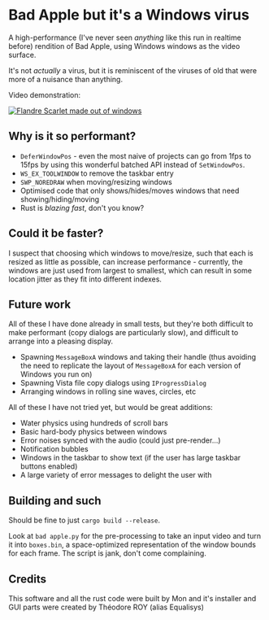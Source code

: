 # Bad Apple but it's a Windows virus

A high-performance (I've never seen _anything_ like this run in realtime before)
rendition of Bad Apple, using Windows windows as the video surface.

It's not _actually_ a virus, but it is reminiscent of the viruses of old that
were more of a nuisance than anything.

Video demonstration:

[![Flandre Scarlet made out of windows](https://img.youtube.com/vi/EZpZwunMzuE/0.jpg)](https://www.youtube.com/watch?v=EZpZwunMzuE)

## Why is it so performant?

- `DeferWindowPos` - even the most naive of projects can go from 1fps to 15fps
  by using this wonderful batched API instead of `SetWindowPos`.
- `WS_EX_TOOLWINDOW` to remove the taskbar entry
- `SWP_NOREDRAW` when moving/resizing windows
- Optimised code that only shows/hides/moves windows that need
  showing/hiding/moving
- Rust is *blazing fast*, don't you know?

## Could it be faster?

I suspect that choosing which windows to move/resize, such that each is resized
as little as possible, can increase performance - currently, the windows are just
used from largest to smallest, which can result in some location jitter as they
fit into different indexes.

## Future work

All of these I have done already in small tests, but they're both difficult to
make performant (copy dialogs are particularly slow), and difficult to arrange
into a pleasing display.

- Spawning `MessageBoxA` windows and taking their handle (thus avoiding the need
to replicate the layout of `MessageBoxA` for each version of Windows you run
on)
- Spawning Vista file copy dialogs using `IProgressDialog`
- Arranging windows in rolling sine waves, circles, etc

All of these I have not tried yet, but would be great additions:
- Water physics using hundreds of scroll bars
- Basic hard-body physics between windows
- Error noises synced with the audio (could just pre-render...)
- Notification bubbles
- Windows in the taskbar to show text (if the user has large taskbar buttons
  enabled)
- A large variety of error messages to delight the user with

## Building and such

Should be fine to just `cargo build --release`.

Look at `bad apple.py` for the pre-processing to take an input video and turn it
into `boxes.bin`, a space-optimized representation of the window bounds for each
frame. The script is jank, don't come complaining.

## Credits
This software and all the rust code were built by Mon and it's installer and GUI parts were created by Théodore ROY (alias Equalisys)